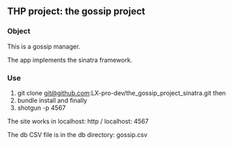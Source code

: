 ## THP project: the gossip project

### Object

This is a gossip manager.

The app implements the sinatra framework.

### Use

 1) git clone git@github.com:LX-pro-dev/the_gossip_project_sinatra.git
then
 2) bundle install
and finally
 3) shotgun -p 4567

The site works in localhost: http / localhost: 4567

The db CSV file is in the db directory: gossip.csv
